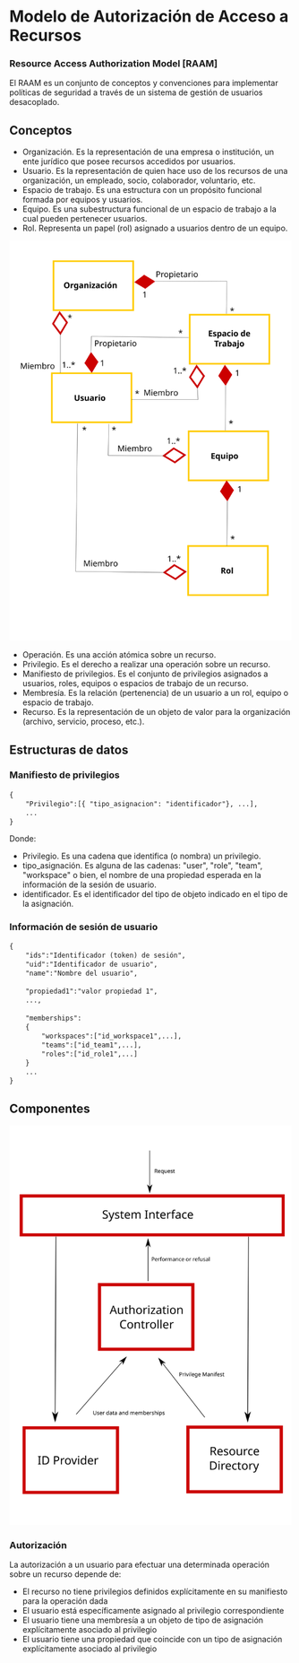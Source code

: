 # Modelo de Autorización de Acceso a Recursos 
### Resource Access Authorization Model [RAAM]

El RAAM es un conjunto de conceptos y convenciones para implementar políticas de seguridad a través de un sistema de gestión de usuarios desacoplado.

## Conceptos
* Organización. Es la representación de una empresa o institución, un ente jurídico que posee recursos accedidos por usuarios.
* Usuario. Es la representación de quien hace uso de los recursos de una organización, un empleado, socio, colaborador, voluntario, etc.
* Espacio de trabajo. Es una estructura con un propósito funcional formada por equipos y usuarios.
* Equipo. Es una subestructura funcional de un espacio de trabajo a la cual pueden pertenecer usuarios.
* Rol. Representa un papel (rol) asignado a usuarios dentro de un equipo. 

<img src="img/rel-elementos.svg"/>

* Operación. Es una acción atómica sobre un recurso.
* Privilegio. Es el derecho a realizar una operación sobre un recurso.
* Manifiesto de privilegios. Es el conjunto de privilegios asignados a usuarios, roles, equipos o espacios de trabajo de un recurso.
* Membresía. Es la relación (pertenencia) de un usuario a un rol, equipo o espacio de trabajo.
* Recurso. Es la representación de un objeto de valor para la organización (archivo, servicio,  proceso, etc.).


## Estructuras de datos

### Manifiesto de privilegios
```
{
	"Privilegio":[{ "tipo_asignacion": "identificador"}, ...],
	...
}
```
Donde:
* Privilegio. Es una cadena que identifica (o nombra) un privilegio.
* tipo_asignación. Es alguna de las cadenas: "user", "role", "team", "workspace" o bien, el nombre de una propiedad esperada en la información de la sesión de usuario.
* identificador. Es el identificador del tipo de objeto indicado en el tipo de la asignación.

### Información de sesión de usuario

```
{
	"ids":"Identificador (token) de sesión",
	"uid":"Identificador de usuario",
	"name":"Nombre del usuario",
	
	"propiedad1":"valor propiedad 1",
	...,
	
	"memberships":
	{
		"workspaces":["id_workspace1",...],
		"teams":["id_team1",...],
		"roles":["id_role1",...]
	}
	...
}
```

## Componentes
<img src="img/raam-components.svg"/>

### Autorización
La autorización a un usuario para efectuar una determinada operación sobre un recurso depende de:

* El recurso no tiene privilegios definidos explícitamente en su manifiesto para la operación dada
* El usuario está específicamente asignado al privilegio correspondiente
* El usuario tiene una membresía a un objeto de tipo de asignación explícitamente asociado al privilegio
* El usuario tiene una propiedad que coincide con un tipo de asignación explícitamente asociado al privilegio

